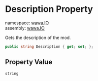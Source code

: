 # Description Property

namespace: [wawa\.IO](../../wawa.IO.md)<br />
assembly: [wawa\.IO](../../../wawa.IO.md)

Gets the description of the mod\.

```csharp
public string Description { get; set; };
```

## Property Value

`string`


